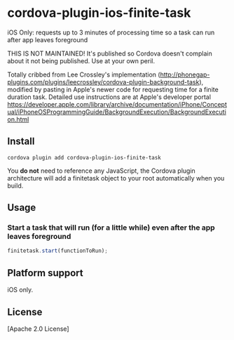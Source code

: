 # cordova-plugin-ios-finite-task
iOS Only: requests up to 3 minutes of processing time so a task can run after app leaves foreground

THIS IS NOT MAINTAINED! It's published so Cordova doesn't complain about it not being published. Use at your own peril.

Totally cribbed from Lee Crossley's implementation (http://phonegap-plugins.com/plugins/leecrossley/cordova-plugin-background-task), modified by pasting in Apple's newer code for requesting time for a finite duration task. Detailed use instructions are at Apple's developer portal
https://developer.apple.com/library/archive/documentation/iPhone/Conceptual/iPhoneOSProgrammingGuide/BackgroundExecution/BackgroundExecution.html

## Install

```
cordova plugin add cordova-plugin-ios-finite-task
```

You **do not** need to reference any JavaScript, the Cordova plugin architecture will add a finitetask object to your root automatically when you build.

## Usage

### Start a task that will run (for a little while) even after the app leaves foreground

```js
finitetask.start(functionToRun);
```

## Platform support

iOS only.

## License

[Apache 2.0 License]